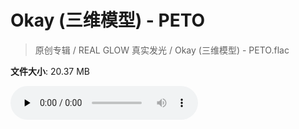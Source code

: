 # Okay (三维模型) - PETO

> 原创专辑 / REAL GLOW 真实发光 / Okay (三维模型) - PETO.flac

**文件大小**: 20.37 MB

<audio preload="none" controls><source src="https://file.hsyhx.top/archive/原创专辑/REAL_GLOW_真实发光/Okay (三维模型) - PETO.flac" type="audio/mpeg">您的浏览器不支持此音频格式</audio>